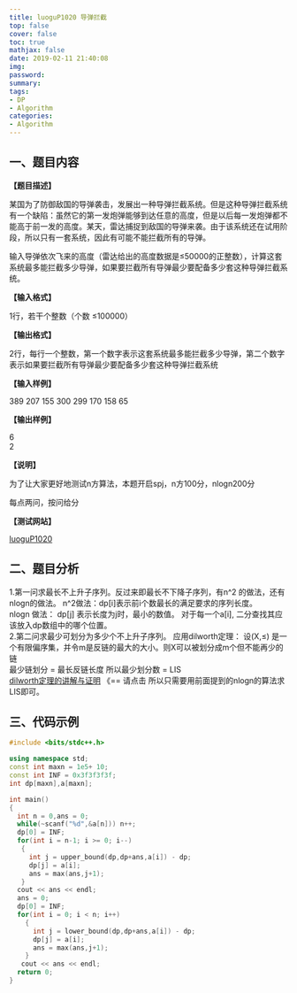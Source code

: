 ```yaml
---
title: luoguP1020 导弹拦截
top: false
cover: false
toc: true
mathjax: false
date: 2019-02-11 21:40:08
img:
password:
summary:
tags:
- DP
- Algorithm
categories:
- Algorithm
---
```


## 一、题目内容

**【题目描述】**

某国为了防御敌国的导弹袭击，发展出一种导弹拦截系统。但是这种导弹拦截系统有一个缺陷：虽然它的第一发炮弹能够到达任意的高度，但是以后每一发炮弹都不能高于前一发的高度。某天，雷达捕捉到敌国的导弹来袭。由于该系统还在试用阶段，所以只有一套系统，因此有可能不能拦截所有的导弹。

输入导弹依次飞来的高度（雷达给出的高度数据是≤50000的正整数），计算这套系统最多能拦截多少导弹，如果要拦截所有导弹最少要配备多少套这种导弹拦截系统。

**【输入格式】**

1行，若干个整数（个数 ≤100000）

**【输出格式】**

2行，每行一个整数，第一个数字表示这套系统最多能拦截多少导弹，第二个数字表示如果要拦截所有导弹最少要配备多少套这种导弹拦截系统

**【输入样例】**

389 207 155 300 299 170 158 65

**【输出样例】**

6  
2

**【说明】**

为了让大家更好地测试n方算法，本题开启spj，n方100分，nlogn200分

每点两问，按问给分

**【测试网站】**

[luoguP1020](https://www.luogu.org/problemnew/show/P1020)

## 二、题目分析

1.第一问求最长不上升子序列。反过来即最长不下降子序列，有n^2 的做法，还有nlogn的做法。
n^2做法：dp[i]表示前i个数最长的满足要求的序列长度。   
nlogn 做法： dp[j] 表示长度为j时，最小的数值。 对于每一个a[i], 二分查找其应该放入dp数组中的哪个位置。  
2.第二问求最少可划分为多少个不上升子序列。
应用dilworth定理：  设(X,≤) 是一个有限偏序集，并令m是反链的最大的大小。则X可以被划分成m个但不能再少的链  
最少链划分 = 最长反链长度
所以最少划分数 = LIS  
[dilworth定理的讲解与证明](https://www.cnblogs.com/flipped/p/5009943.html) 《== 请点击
所以只需要用前面提到的nlogn的算法求LIS即可。  

## 三、代码示例

```cpp
#include <bits/stdc++.h>

using namespace std;
const int maxn = 1e5+ 10;
const int INF = 0x3f3f3f3f;
int dp[maxn],a[maxn];

int main()
{
  int n = 0,ans = 0;
  while(~scanf("%d",&a[n])) n++;
  dp[0] = INF;
  for(int i = n-1; i >= 0; i--)
   {
     int j = upper_bound(dp,dp+ans,a[i]) - dp;
     dp[j] = a[i];
     ans = max(ans,j+1);
   }
  cout << ans << endl;
  ans = 0;
  dp[0] = INF;
  for(int i = 0; i < n; i++)
    {
      int j = lower_bound(dp,dp+ans,a[i]) - dp;
      dp[j] = a[i];
      ans = max(ans,j+1);
    }
   cout << ans << endl;
  return 0;
}

```
